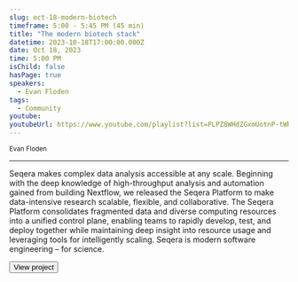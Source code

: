 ```yaml
---
slug: oct-18-modern-biotech
timeframe: 5:00 - 5:45 PM (45 min)
title: "The modern biotech stack"
datetime: 2023-10-18T17:00:00.000Z
date: Oct 18, 2023
time: 5:00 PM
isChild: false
hasPage: true
speakers:
  - Evan Floden
tags:
  - Community
youtube: 
youtubeUrl: https://www.youtube.com/playlist?list=PLPZ8WHdZGxmUotnP-tWRVNtuNWpN7xbpL
---
```

<div className="mb-4">
  <small className="typo-small">
    Evan Floden
  </small>
</div>

<hr className="border-t border-gray-50 mb-4 opacity-20" />

Seqera makes complex data analysis accessible at any scale. Beginning with the deep knowledge of high-throughput analysis and automation gained from building Nextflow, we released the Seqera Platform to make data-intensive research scalable, flexible, and collaborative. The Seqera Platform consolidates fragmented data and diverse computing resources into a unified control plane, enabling teams to rapidly develop, test, and deploy together while maintaining deep insight into resource usage and leveraging tools for intelligently scaling. Seqera is modern software engineering – for science.

<div>
  <Button to="https://seqera.io/" variant="secondary" size="md" arrow>
    View project
  </Button>
</div>